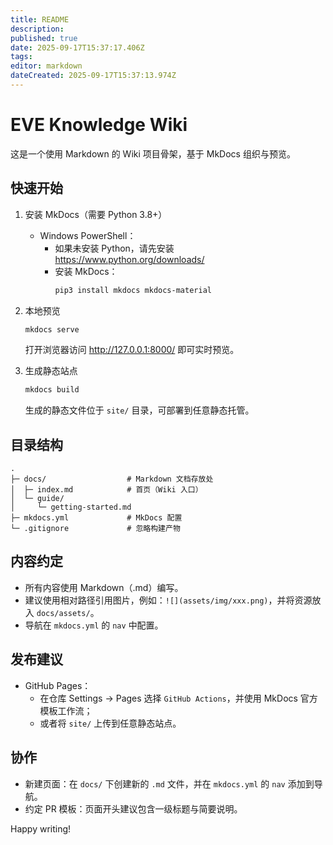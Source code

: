 ```yaml
---
title: README
description: 
published: true
date: 2025-09-17T15:37:17.406Z
tags: 
editor: markdown
dateCreated: 2025-09-17T15:37:13.974Z
---
```


# EVE Knowledge Wiki

这是一个使用 Markdown 的 Wiki 项目骨架，基于 MkDocs 组织与预览。

## 快速开始

1. 安装 MkDocs（需要 Python 3.8+）
   - Windows PowerShell：
     - 如果未安装 Python，请先安装 https://www.python.org/downloads/
     - 安装 MkDocs：
       ```powershell
       pip3 install mkdocs mkdocs-material
       ```
2. 本地预览
   ```powershell
   mkdocs serve
   ```
   打开浏览器访问 http://127.0.0.1:8000/ 即可实时预览。

3. 生成静态站点
   ```powershell
   mkdocs build
   ```
   生成的静态文件位于 `site/` 目录，可部署到任意静态托管。

## 目录结构

```
.
├─ docs/                  # Markdown 文档存放处
│  ├─ index.md            # 首页（Wiki 入口）
│  └─ guide/
│     └─ getting-started.md
├─ mkdocs.yml             # MkDocs 配置
└─ .gitignore             # 忽略构建产物
```

## 内容约定

- 所有内容使用 Markdown（.md）编写。
- 建议使用相对路径引用图片，例如：`![](assets/img/xxx.png)`，并将资源放入 `docs/assets/`。
- 导航在 `mkdocs.yml` 的 `nav` 中配置。

## 发布建议

- GitHub Pages：
  - 在仓库 Settings → Pages 选择 `GitHub Actions`，并使用 MkDocs 官方模板工作流；
  - 或者将 `site/` 上传到任意静态站点。

## 协作

- 新建页面：在 `docs/` 下创建新的 `.md` 文件，并在 `mkdocs.yml` 的 `nav` 添加到导航。
- 约定 PR 模板：页面开头建议包含一级标题与简要说明。

Happy writing!